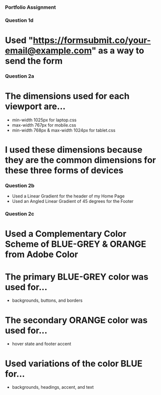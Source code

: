 ### Portfolio Assignment ###

### Question 1d
# Used "https://formsubmit.co/your-email@example.com" as a way to send the form 

### Question 2a
# The dimensions used for each viewport are...
- min-width 1025px for laptop.css
- max-width 767px for mobile.css
- min-width 768px & max-width 1024px for tablet.css 
# I used these dimensions because they are the common dimensions for these three forms of devices 

### Question 2b
- Used a Linear Gradient for the header of my Home Page 
- Used an Angled Linear Gradient of 45 degrees for the Footer 

### Question 2c
# Used a Complementary Color Scheme of BLUE-GREY & ORANGE from Adobe Color
# The primary BLUE-GREY color was used for...
- backgrounds, buttons, and borders
# The secondary ORANGE color was used for...
-  hover state and footer accent
# Used variations of the color BLUE for...
- backgrounds, headings, accent, and text
